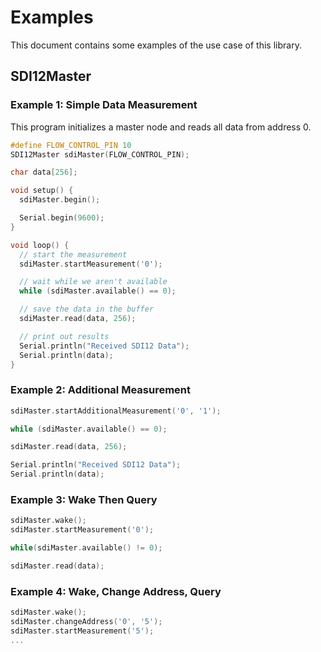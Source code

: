 # Examples
This document contains some examples of the use case of this library.

## SDI12Master

### Example 1: Simple Data Measurement
This program initializes a master node and reads all data from address 0.

```C
#define FLOW_CONTROL_PIN 10
SDI12Master sdiMaster(FLOW_CONTROL_PIN);

char data[256];

void setup() {
  sdiMaster.begin();

  Serial.begin(9600);
}

void loop() {
  // start the measurement
  sdiMaster.startMeasurement('0');

  // wait while we aren't available
  while (sdiMaster.available() == 0);

  // save the data in the buffer
  sdiMaster.read(data, 256);

  // print out results
  Serial.println("Received SDI12 Data");
  Serial.println(data);
}
```

### Example 2: Additional Measurement

```C
sdiMaster.startAdditionalMeasurement('0', '1');

while (sdiMaster.available() == 0);

sdiMaster.read(data, 256);

Serial.println("Received SDI12 Data");
Serial.println(data);
```

### Example 3: Wake Then Query

```C
sdiMaster.wake();
sdiMaster.startMeasurement('0');

while(sdiMaster.available() != 0);

sdiMaster.read(data);
```

### Example 4: Wake, Change Address, Query
```C
sdiMaster.wake();
sdiMaster.changeAddress('0', '5');
sdiMaster.startMeasurement('5');
...
```
